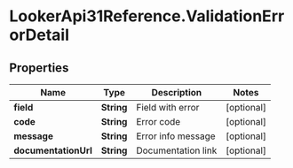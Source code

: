 # LookerApi31Reference.ValidationErrorDetail

## Properties
Name | Type | Description | Notes
------------ | ------------- | ------------- | -------------
**field** | **String** | Field with error | [optional] 
**code** | **String** | Error code | [optional] 
**message** | **String** | Error info message | [optional] 
**documentationUrl** | **String** | Documentation link | [optional] 


